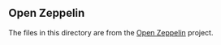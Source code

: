 Open Zeppelin
----------------
The files in this directory are from the [Open Zeppelin](https://github.com/OpenZeppelin/openzeppelin-contracts ) 
project.
